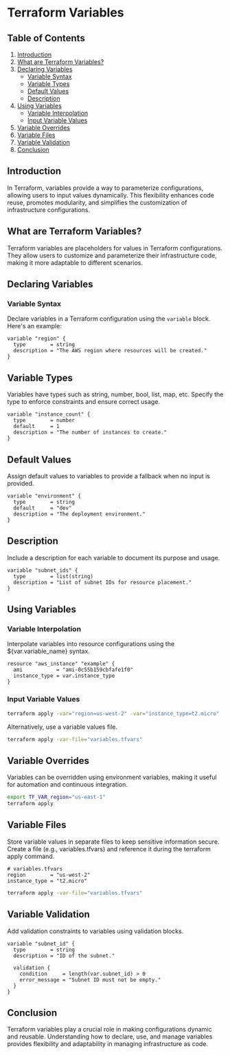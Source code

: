 # Terraform Variables 
## Table of Contents

1. [Introduction](#introduction)
2. [What are Terraform Variables?](#what-are-terraform-variables)
3. [Declaring Variables](#declaring-variables)
    - [Variable Syntax](#variable-syntax)
    - [Variable Types](#variable-types)
    - [Default Values](#default-values)
    - [Description](#description)
4. [Using Variables](#using-variables)
    - [Variable Interpolation](#variable-interpolation)
    - [Input Variable Values](#input-variable-values)
5. [Variable Overrides](#variable-overrides)
6. [Variable Files](#variable-files)
7. [Variable Validation](#variable-validation)
8. [Conclusion](#conclusion)

## Introduction

In Terraform, variables provide a way to parameterize configurations, allowing users to input values dynamically. This flexibility enhances code reuse, promotes modularity, and simplifies the customization of infrastructure configurations.

## What are Terraform Variables?

Terraform variables are placeholders for values in Terraform configurations. They allow users to customize and parameterize their infrastructure code, making it more adaptable to different scenarios.

## Declaring Variables

### Variable Syntax

Declare variables in a Terraform configuration using the `variable` block. Here's an example:

```hcl
variable "region" {
  type        = string
  description = "The AWS region where resources will be created."
}
```

## Variable Types

Variables have types such as string, number, bool, list, map, etc. Specify the type to enforce constraints and ensure correct usage.

```hcl
variable "instance_count" {
  type        = number
  default     = 1
  description = "The number of instances to create."
}
```

## Default Values

Assign default values to variables to provide a fallback when no input is provided.

```hcl
variable "environment" {
  type        = string
  default     = "dev"
  description = "The deployment environment."
}
```

## Description
Include a description for each variable to document its purpose and usage.

```hcl
variable "subnet_ids" {
  type        = list(string)
  description = "List of subnet IDs for resource placement."
}
```

## Using Variables

### Variable Interpolation

Interpolate variables into resource configurations using the ${var.variable_name} syntax.

```hcl
resource "aws_instance" "example" {
  ami           = "ami-0c55b159cbfafe1f0"
  instance_type = var.instance_type
}
```

### Input Variable Values

```bash
terraform apply -var="region=us-west-2" -var="instance_type=t2.micro"
```

Alternatively, use a variable values file.

```bash
terraform apply -var-file="variables.tfvars"
```

## Variable Overrides

Variables can be overridden using environment variables, making it useful for automation and continuous integration.

```bash
export TF_VAR_region="us-east-1"
terraform apply
```

## Variable Files
Store variable values in separate files to keep sensitive information secure. Create a file (e.g., variables.tfvars) and reference it during the terraform apply command.

```hcl
# variables.tfvars
region        = "us-west-2"
instance_type = "t2.micro"
```

```bash
terraform apply -var-file="variables.tfvars"
```

## Variable Validation
Add validation constraints to variables using validation blocks.

```hcl
variable "subnet_id" {
  type        = string
  description = "ID of the subnet."

  validation {
    condition     = length(var.subnet_id) > 0
    error_message = "Subnet ID must not be empty."
  }
}
```

## Conclusion
Terraform variables play a crucial role in making configurations dynamic and reusable. Understanding how to declare, use, and manage variables provides flexibility and adaptability in managing infrastructure as code.
























